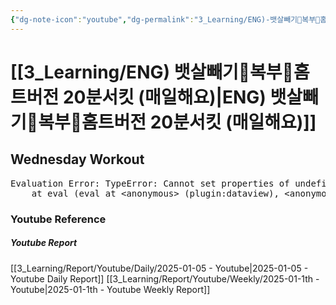 ```yaml
---
{"dg-note-icon":"youtube","dg-permalink":"3_Learning/ENG)-뱃살빼기👙복부👙홈트버전-20분서킷-(매일해요)","created-date":"2025-01-05 1:29:54 pm","date":"2025-01-05","type":"youtube","tags":["youtube","workout"],"aliases":null,"youtuber":"제이제이","channelName":"제이제이살롱드핏","link":"https://www.youtube.com/watch?v=9K2eAWD9V3o","img":"https://img.youtube.com/vi/9K2eAWD9V3o/0.jpg","dg-publish":true,"permalink":"/3_Learning/ENG)-뱃살빼기👙복부👙홈트버전-20분서킷-(매일해요)/","dgPassFrontmatter":true,"noteIcon":"youtube"}
---
```


# [[3_Learning/ENG) 뱃살빼기👙복부👙홈트버전 20분서킷 (매일해요)\|ENG) 뱃살빼기👙복부👙홈트버전 20분서킷 (매일해요)]]
## Wednesday Workout


<pre class="dataview dataview-error">Evaluation Error: TypeError: Cannot set properties of undefined (setting 'innerHTML')
    at eval (eval at &lt;anonymous&gt; (plugin:dataview), &lt;anonymous&gt;:9:21)</pre>















### Youtube Reference
##### Youtube Report
[[3_Learning/Report/Youtube/Daily/2025-01-05 - Youtube\|2025-01-05 - Youtube Daily Report]]
[[3_Learning/Report/Youtube/Weekly/2025-01-1th - Youtube\|2025-01-1th - Youtube Weekly Report]]




